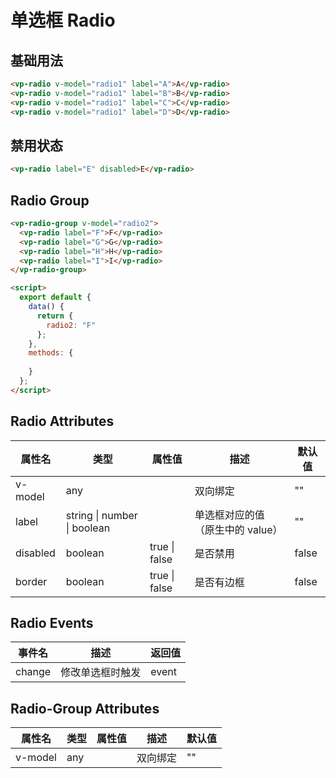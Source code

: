 # 单选框 Radio

## 基础用法

<template>
  <div class="div-base">
    <div class="div-row">
    <vp-radio v-model="radio1" label="A">A</vp-radio>
    <vp-radio v-model="radio1" label="B">B</vp-radio>
    <vp-radio v-model="radio1" label="C">C</vp-radio>
    <vp-radio v-model="radio1" label="D">D</vp-radio>
    </div>
  </div>
</template>

```html
<vp-radio v-model="radio1" label="A">A</vp-radio>
<vp-radio v-model="radio1" label="B">B</vp-radio>
<vp-radio v-model="radio1" label="C">C</vp-radio>
<vp-radio v-model="radio1" label="D">D</vp-radio>
```



## 禁用状态
<template>
  <div class="div-base">
    <div class="div-row">
      <vp-radio label="E" disabled>E</vp-radio>
    </div>
  </div>
</template>

```html
<vp-radio label="E" disabled>E</vp-radio>
```



## Radio Group
<template>
  <div class="div-base">
    <div class="div-row">
      <vp-radio-group v-model="radio2">
        <vp-radio label="F">F</vp-radio>
        <vp-radio label="G">G</vp-radio>
        <vp-radio label="H">H</vp-radio>
        <vp-radio label="I">I</vp-radio>
      </vp-radio-group>
    </div>
  </div>
</template>

```html
<vp-radio-group v-model="radio2">
  <vp-radio label="F">F</vp-radio>
  <vp-radio label="G">G</vp-radio>
  <vp-radio label="H">H</vp-radio>
  <vp-radio label="I">I</vp-radio>
</vp-radio-group>

<script>
  export default {
    data() {
      return {
        radio2: "F"
      };
    },
    methods: {
      
    }
  };
</script>
```


<!-- 脚本 -->
<script>
  export default {
    data() {
      return {
        radio1: "A",
        radio2: "F"
      };
    },
    methods: {
      
    }
  };
</script>

<!-- 样式 -->
<style>
.div-base {
  padding: 20px;
  border: 1px solid #95a5a6;
  border-radius: 5px;
}
.div-row {
  margin: 10px;
}
</style>

## Radio Attributes

| 属性名   | 类型                        | 属性值        | 描述                             | 默认值 |
| -------- | --------------------------- | ------------- | -------------------------------- | ------ |
| v-model  | any                         |               | 双向绑定                         | ""     |
| label    | string \| number \| boolean |               | 单选框对应的值（原生中的 value） | ""     |
| disabled | boolean                     | true \| false | 是否禁用                         | false  |
| border   | boolean                     | true \| false | 是否有边框                       | false  |

## Radio Events

| 事件名 | 描述             | 返回值 |
| ------ | ---------------- | ------ |
| change | 修改单选框时触发 | event  |


## Radio-Group Attributes

  | 属性名  | 类型 | 属性值 | 描述     | 默认值 |
  | ------- | ---- | ------ | -------- | ------ |
  | v-model | any  |        | 双向绑定 | ""     |
